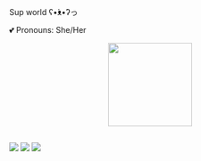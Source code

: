 Sup world ʕ•́ᴥ•̀ʔっ

💕 Pronouns: She/Her

<div align="center">
  <a href="https://github.com/nalablacktrava">
  <img height="150em" src="https://github-readme-stats.vercel.app/api?username=nalablacktrava&show_icons=true&theme=dark&include_all_commits=true&count_private=true"/>
</div>

  ##
  
  <div>
      <a href="https://www.instagram.com/nala.black.trava/" target="_blank"><img src="https://img.shields.io/badge/-Instagram-%23E4405F?style=for-the-badge&logo=instagram&logoColor=white" target="_blank"></a>
    <a href = "mailto:joaovictor070102@gmail.com"><img src="https://img.shields.io/badge/-Gmail-%23333?style=for-the-badge&logo=gmail&logoColor=white" target="_blank"></a>
    <a href="https://www.linkedin.com/in/nala-ayaba-b77771196/" target="_blank"><img src="https://img.shields.io/badge/-LinkedIn-%230077B5?style=for-the-badge&logo=linkedin&logoColor=white" target="_blank"></a>
  </div>
